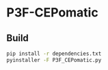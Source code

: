 # P3F-CEPomatic
 
## Build

```bat
pip install -r dependencies.txt
pyinstaller -F P3F_CEPomatic.py
```
